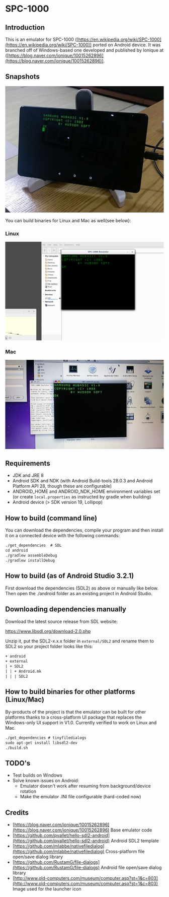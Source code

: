 # SPC-1000

## Introduction

This is an emulator for SPC-1000 ([https://en.wikipedia.org/wiki/SPC-1000](https://en.wikipedia.org/wiki/SPC-1000)) ported on Android device. It was branched off of Windows-based one developed and published by Ionique at ([https://blog.naver.com/ionique/10015262896](https://blog.naver.com/ionique/10015262896)).

## Snapshots

<img src="https://github.com/xuodor/spc1000/raw/master/snapshots/spc-android.png" />

You can build binaries for Linux and Mac as well(see below):

### Linux

<img src="https://github.com/xuodor/spc1000/raw/master/snapshots/spc-linux.png" />

### Mac
<img src="https://github.com/xuodor/spc1000/raw/master/snapshots/spc-mac.jpg" />

## Requirements

- JDK and JRE 8
- Android SDK and NDK (with Android Build-tools 28.0.3 and Android Platform API 28, though these are configurable)
- ANDROID_HOME and ANDROID_NDK_HOME environment variables set (or create `local.properties` as instructed by gradle when building)
- Android device (> SDK version 19, Lollipop)

## How to build (command line)

You can download the dependencies, compile your program and then install it on a connected device with the following commands:
```
./get_dependencies  # SDL
cd android
./gradlew assembleDebug
./gradlew installDebug
```
## How to build (as of Android Studio 3.2.1)

First download the dependencies (SDL2) as above or manually like below. Then open the ./android folder as an existing project in Android Studio.

## Downloading dependencies manually

Download the latest source release from SDL website:

https://www.libsdl.org/download-2.0.php

Unzip it, put the SDL2-x.x.x folder in `external/SDL2` and rename them to SDL2 so your project folder looks like this:
```
+ android
+ external
| + SDL2
| | + Android.mk
| | | SDL2
```

## How to build binaries for other platforms (Linux/Mac)
By-products of the project is that the emulator can be built for other platforms thanks to a cross-platform UI package that replaces the Windows-only UI support in V1.0. Currently verified to work on Linux and Mac.

```
./get_dependencies # tinyfiledialogs
sudo apt-get install libsdl2-dev
./build.sh
```

## TODO's
- Test builds on Windows
- Solve known issues on Android:
  - Emulator doesn't work after resuming from background/device rotation
  - Make the emulator .INI file configurable (hard-coded now)

## Credits

- [https://blog.naver.com/ionique/10015262896](https://blog.naver.com/ionique/10015262896) Base emulator code
- [https://github.com/pvallet/hello-sdl2-android](https://github.com/pvallet/hello-sdl2-android) Android SDL2 template
- [https://github.com/mlabbe/nativefiledialog](https://github.com/mlabbe/nativefiledialog) Cross-platform file open/save dialog library
- [https://github.com/RustamG/file-dialogs](https://github.com/RustamG/file-dialogs) Android file open/save dialog library
- [http://www.old-computers.com/museum/computer.asp?st=1&c=803](http://www.old-computers.com/museum/computer.asp?st=1&c=803) Image used for the launcher icon
